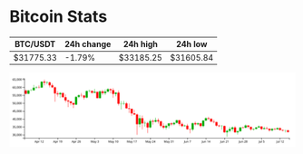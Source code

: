 # Bitcoin Stats

BTC/USDT|24h change|24h high|24h low|
|---|---|---|---|
|$31775.33|-1.79%|$33185.25|$31605.84|

<img src="./chart.svg">
